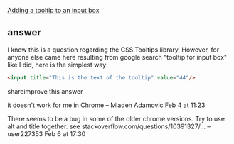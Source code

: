 [Adding a tooltip to an input box](http://stackoverflow.com/questions/19480010/adding-a-tooltip-to-an-input-box)


## answer
	

I know this is a question regarding the CSS.Tooltips library. However, for anyone else came here resulting from google search "tooltip for input box" like I did, here is the simplest way:

```html
<input title="This is the text of the tooltip" value="44"/>
```
shareimprove this answer
	
	
   	 
	
it doesn't work for me in Chrome – Mladen Adamovic Feb 4 at 11:23
   	 
	
There seems to be a bug in some of the older chrome versions. Try to use alt and title together. see stackoverflow.com/questions/10391327/… – user227353 Feb 6 at 17:30 